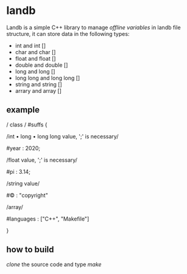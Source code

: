 # landb
Landb is a simple C++ library to manage _offline variables_  in landb file structure, it can store data in the following types:
- int and int []
- char and char []
- float and float []
- double and double []
- long and long []
- long long and long long []
- string and string []
- arrary and array []

## example

/ class /
#suffs {
  
  /int • long • long long value, ';' is necessary/
  
  #year : 2020;
  
  /float value, ';' is necessary/
  
  #pi : 3.14;
  
  /string value/
  
  #© : "copyright"
  
  /array/
  
  #languages : ["C++", "Makefile"]
  
}

## how to build
_clone_ the source code and type _make_
